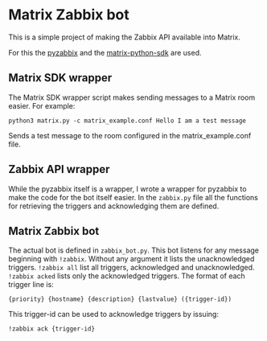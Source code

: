 # Matrix Zabbix bot
This is a simple project of making the Zabbix API available into Matrix.

For this the [pyzabbix][1] and the [matrix-python-sdk][2] are used.

## Matrix SDK wrapper
The Matrix SDK wrapper script makes sending
messages to a Matrix room easier. For example:

`python3 matrix.py -c matrix_example.conf Hello I am a test message`

Sends a test message to the room configured in the matrix_example.conf file.

## Zabbix API wrapper
While the pyzabbix itself is a wrapper, I wrote a wrapper for pyzabbix to make
the code for the bot itself easier. In the `zabbix.py` file all the
functions for retrieving the triggers and acknowledging them are defined.

## Matrix Zabbix bot
The actual bot is defined in `zabbix_bot.py`. This bot listens for any message
beginning with `!zabbix`. Without any argument it lists the unacknowledged
triggers. `!zabbix all` list all triggers, acknowledged and unacknowledged.
`!zabbix acked` lists only the acknowledged triggers.
The format of each trigger line is:

`{priority} {hostname} {description} {lastvalue} ({trigger-id})`

This trigger-id can be used to acknowledge triggers by issuing:

`!zabbix ack {trigger-id}`

[1]: https://github.com/lukecyca/pyzabbix
[2]: https://github.com/matrix-org/matrix-python-sdk
